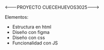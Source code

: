 <---PROYECTO CUECEHUEVOS3025--->

Elementos:
- Estructura en html
- Diseño con figma
- Diseño con css
- Funcionalidad con JS

